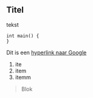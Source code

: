 

Titel
-----
tekst

    int main() {
    }
    
Dit is een [hyperlink naar Google][1]

 1. ite
 2. item
 3. itemm

> Blok



  [1]: http://www.google.com